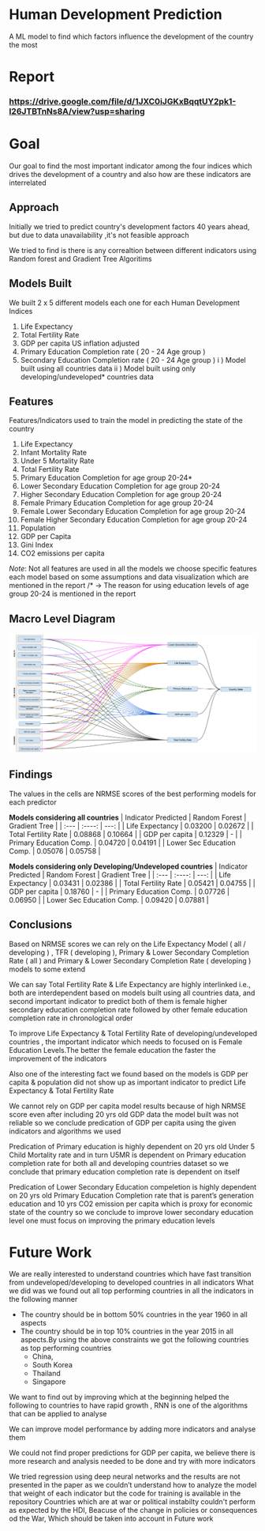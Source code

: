 # Human Development Prediction
A ML model to find which factors influence the development of the country the most
# Report
 ### https://drive.google.com/file/d/1JXC0iJGKxBqqtUY2pk1-I26JTBTnNs8A/view?usp=sharing
# Goal
Our goal to find the most important indicator among the four indices which drives the development of a country and also how are these indicators are interrelated
## Approach
Initially we tried to predict country's development factors 40 years ahead, but due to data unavailability ,it's not feasible approach

We tried to find is there is any correaltion between different indicators using Random forest and Gradient Tree Algoritims

## Models Built
We built 2 x 5 different models each one for each Human Development Indices 
1) Life Expectancy
2) Total Fertility Rate
3) GDP per capita US inflation adjusted
4) Primary Education Completion rate ( 20 - 24 Age group )
5) Secondary Education Completion rate ( 20 - 24 Age group )
i ) Model built using all countries data
ii ) Model built using only developing/undeveloped* countries data

## Features
Features/Indicators used to train the model in predicting the state of the country
1) Life Expectancy
2) Infant Mortality Rate
3) Under 5 Mortality Rate
4) Total Fertility Rate
5) Primary Education Completion for age group 20-24\*
6) Lower Secondary Education Completion for age group 20-24
7) Higher Secondary Education Completion for age group 20-24
8) Female Primary Education Completion for age group 20-24
9) Female Lower Secondary Education Completion for age group 20-24
10) Female Higher Secondary Education Completion for age group 20-24
11) Population
12) GDP per Capita
13) Gini Index
14) CO2 emissions per capita

_Note_: Not all features are used in all the models we choose specific features each model based on some assumptions and data visualization which are mentioned in the report
/* -> The reason for using education levels of age group 20-24 is mentioned in the report

## Macro Level Diagram
![Macro Level Diagram](https://github.com/jaya-shankar/Human-Development-Prediction/blob/master/Macro%20level%20Diagram.png)

## Findings
The values in the cells are NRMSE scores of the best performing models for each predictor 

**Models considering all countries**
| Indicator Predicted      | Random Forest | Gradient Tree     |
| :---        |    :----:   |          ---: |
| Life Expectancy      | 0.03200       | 0.02672   |
| Total Fertility Rate   | 0.08868        | 0.10664     |
| GDP per capita     | 0.12329       | -  |
| Primary Education Comp.   | 0.04720        | 0.04191    |
| Lower Sec Education Comp.   | 0.05076        | 0.05758    |

**Models considering only Developing/Undeveloped countries**
| Indicator Predicted      | Random Forest | Gradient Tree     |
| :---        |    :----:   |          ---: |
| Life Expectancy      | 0.03431     | 0.02386   |
| Total Fertility Rate   | 0.05421        | 0.04755     |
| GDP per capita     | 0.18760       | -  |
| Primary Education Comp.   | 0.07726       | 0.06950    |
| Lower Sec Education Comp.   | 0.09420      | 0.07881    |

## Conclusions
Based on NRMSE scores we can rely on the Life Expectancy Model ( all / developing ) , TFR ( developing ), Primary & Lower Secondary Completion Rate ( all ) and Primary & Lower Secondary Completion Rate ( developing ) models to some extend

We can say Total Fertility Rate & Life Expectancy are highly interlinked i.e., both are interdependent based on models built using all countries data, and second important indicator to predict both of them is female higher secondary education completion rate followed by other female education completion rate in chronological order

To improve Life Expectancy & Total Fertility Rate of developing/undeveloped countries , the important indicator which needs to focused on is Female Education Levels.The better the female education the faster the improvement of the indicators

Also one of the interesting fact we found based on the models is GDP per capita & population did not show up as important indicator to predict Life Expectancy & Total Fertility Rate

We cannot rely on GDP per capita model results because of high NRMSE score even after including 20 yrs old GDP data the model built was not reliable so we conclude predication of GDP per capita using the given indicators and algorithms we used

Predication of Primary education is highly dependent on 20 yrs old Under 5 Child Mortality rate and in turn U5MR is dependent on Primary education completion rate for both all and developing countries dataset so we conclude that primary education completion rate is dependent on itself

Predication of Lower Secondary Education compeletion is highly dependent on 20 yrs old Primary Education Completion rate that is parent’s generation education and 10 yrs CO2 emission per capita which is proxy for economic state of the country so we conclude to improve lower secondary education level one must focus on improving the primary education levels

# Future Work
We are really interested to understand countries which have fast transition from undeveloped/developing to developed countries in all indicators
What we did was we found out all top performing countries in all the indicators in the following manner
- The country should be in bottom 50% countries in the year 1960 in all aspects
- The country should be in top 10% countries in the year 2015 in all aspects.By using the above constraints we got the following countries as top performing countries
   - China,
   - South Korea
   - Thailand
   - Singapore


We want to find out by improving which at the beginning helped the following to countries to have rapid growth , RNN is one of the algorithms that can be applied to analyse

We can improve model performance by adding more indicators and analyse them

We could not find proper predictions for GDP per capita, we believe there is more research and analysis needed to be done and try with more indicators

We tried regression using deep neural networks and the results are not presented in the paper as we couldn’t understand how to analyze the model that weight of each indicator but the code for training is available in the repository
Countries which are at war or political instabilty couldn't perform as expected by the HDI, Beacuse of the change in policies or consequences od the War, Which should be taken into account in Future work
